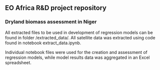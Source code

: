 ## EO Africa R&D project repository
### Dryland biomass assessment in Niger

All extracted files to be used in development of regression models can be found in folder /extracted_data/. All satellite data was extracted using code found in notebook extract_data.ipynb.

Individual notebook files were used for the creation and assessment of regression models, while model results data was aggregated in an Excel spreadsheet.
